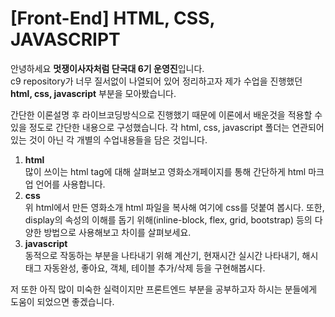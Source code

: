 [Front-End] HTML, CSS, JAVASCRIPT
===================================================
안녕하세요 **멋쟁이사자처럼 단국대 6기 운영진**입니다.  
c9 repository가 너무 질서없이 나열되어 있어 정리하고자 제가 수업을 진행했던 **html, css, javascript** 부분을 모아봤습니다.


간단한 이론설명 후 라이브코딩방식으로 진행했기 때문에 이론에서 배운것을 적용할 수 있을 정도로 간단한 내용으로 구성했습니다. 각 html, css, javascript 폴더는 연관되어 있는 것이 아닌 각 개별의 수업내용들을 담은 것입니다.  
 1. **html**  
많이 쓰이는 html tag에 대해 살펴보고 영화소개페이지를 통해 간단하게 html 마크업 언어를 사용합니다. 
2. **css**  
위 html에서 만든 영화소개 html 파일을 복사해 여기에 css를 덧붙여 봅시다.
또한, display의 속성의 이해를 돕기 위해(inline-block, flex, grid, bootstrap) 등의 다양한 방법으로 사용해보고 차이를 살펴보세요.
3. **javascript**  
동적으로 작동하는 부분을 나타내기 위해 계산기, 현재시간 실시간 나타내기, 해시태그 자동완성, 좋아요, 객체, 테이블 추가/삭제 등을 구현해봅시다.


저 또한 아직 많이 미숙한 실력이지만 프론트엔드 부분을 공부하고자 하시는 분들에게 도움이 되었으면 좋겠습니다.
